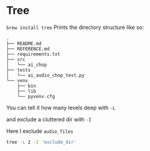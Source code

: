 # Tree
`brew install tree`
Prints the directory structure like so:
```
.
├── README.md
├── REFERENCE.md
├── requirements.txt
├── src
│   └── ai_chop
├── tests
│   └── ai_audio_chop_test.py
└── venv
    ├── bin
    ├── lib
    └── pyvenv.cfg

```
You can tell it how many levels deep with `-L`

and exclude a cluttered dir with `-I`

Here I exclude `audio_files`

```bash
tree -L 2 -I 'exclude_dir'
```
